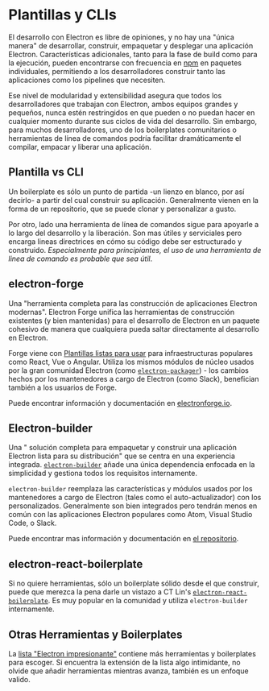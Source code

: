 # Plantillas y CLIs

El desarrollo con Electron es libre de opiniones, y no hay una "única manera" de desarrollar, construir, empaquetar y desplegar una aplicación Electron. Características adicionales, tanto para la fase de build como para la ejecución, pueden encontrarse con frecuencia en [npm](https://www.npmjs.com/search?q=electron) en paquetes individuales, permitiendo a los desarrolladores construir tanto las aplicaciones como los pipelines que necesiten.

Ese nivel de modularidad y extensibilidad asegura que todos los desarrolladores que trabajan con Electron, ambos equipos grandes y pequeños, nunca estén restringidos en que pueden o no puedan hacer en cualquier momento durante sus ciclos de vida del desarrollo. Sin embargo, para muchos desarrolladores, uno de los boilerplates comunitarios o herramientas de línea de comandos podría facilitar dramáticamente el compilar, empacar y liberar una aplicación.

## Plantilla vs CLI

Un boilerplate es sólo un punto de partida -un lienzo en blanco, por así decirlo- a partir del cual construir su aplicación. Generalmente vienen en la forma de un repositorio, que se puede clonar y personalizar a gusto.

Por otro, lado una herramienta de línea de comandos sigue para apoyarle a lo largo del desarrollo y la liberación. Son mas útiles y serviciales pero encarga lineas directrices en cómo su código debe ser estructurado y construido. *Especialmente para principiantes, el uso de una herramienta de linea de comando es probable que sea útil*.

## electron-forge

Una "herramienta completa para las construcción de aplicaciones Electron modernas". Electron Forge unifica las herramientas de construcción existentes (y bien mantenidas) para el desarrollo de Electron en un paquete cohesivo de manera que cualquiera pueda saltar directamente al desarrollo en Electron.

Forge viene con [Plantillas listas para usar](https://electronforge.io/templates) para infraestructuras populares como React, Vue o Angular. Utiliza los mismos módulos de núcleo usados por la gran comunidad Electron (como [`electron-packager`](https://github.com/electron-userland/electron-packager)) - los cambios hechos por los mantenedores a cargo de Electron (como Slack), benefician también a los usuarios de Forge.

Puede encontrar información y documentación en [electronforge.io](https://electronforge.io/).

## Electron-builder

Una " solución completa para empaquetar y construir una aplicación Electron lista para su distribución" que se centra en una experiencia integrada. [`electron-builder`](https://github.com/electron-userland/electron-builder) añade una única dependencia enfocada en la simplicidad y gestiona todos los requisitos internamente.

`electron-builder` reemplaza las características y módulos usados por los mantenedores a cargo de Electron (tales como el auto-actualizador) con los personalizados. Generalmente son bien integrados pero tendrán menos en común con las aplicaciones Electron populares como Atom, Visual Studio Code, o Slack.

Puede encontrar mas información y documentación en [el repositorio](https://github.com/electron-userland/electron-builder).

## electron-react-boilerplate

Si no quiere herramientas, sólo un boilerplate sólido desde el que construir, puede que merezca la pena darle un vistazo a CT Lin's [`electron-react-boilerplate`](https://github.com/chentsulin/electron-react-boilerplate). Es muy popular en la comunidad y utiliza `electron-builder` internamente.

## Otras Herramientas y Boilerplates

La [lista "Electron impresionante"](https://github.com/sindresorhus/awesome-electron#boilerplates) contiene más herramientas y boilerplates para escoger. Si encuentra la extensión de la lista algo intimidante, no olvide que añadir herramientas mientras avanza, también es un enfoque valido.